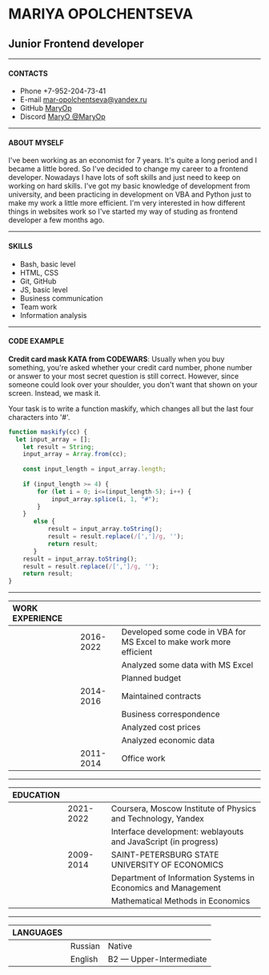 # **MARIYA OPOLCHENTSEVA**
## **Junior Frontend developer**

---

#### CONTACTS 

* Phone     +7-952-204-73-41  
* E-mail    <mar-opolchentseva@yandex.ru> 
* GitHub    [MaryOp](https://github.com/MaryOp)   
* Discord   [MaryO @MaryOp](https://discordapp.com/users/MaryOp#1684) 

--- 

#### ABOUT MYSELF

I've been working as an economist for 7 years. It's quite a long period and I became a little bored. So I've decided to change my career to a frontend developer. Nowadays I have lots of soft skills and just need to keep on working on hard skills. I've got my basic knowledge of development from university, and been practicing in development on VBA and Python just to make my work a little more efficient. I'm very interested in how different things in websites work so I've started my way of studing as frontend developer a few months ago.

---

#### SKILLS

* Bash, basic level
* HTML, CSS
* Git, GitHub
* JS, basic level
* Business communication
* Team work
* Information analysis

---

#### CODE EXAMPLE

__Credit card mask KATA from CODEWARS__:
Usually when you buy something, you're asked whether your credit card number, phone number or answer to your most secret question is still correct. However, since someone could look over your shoulder, you don't want that shown on your screen. Instead, we mask it.

Your task is to write a function maskify, which changes all but the last four characters into '#'.

```javascript
function maskify(cc) {
  let input_array = [];
    let result = String;
    input_array = Array.from(cc);
    
    const input_length = input_array.length;
    
    if (input_length >= 4) {
        for (let i = 0; i<=(input_length-5); i++) {
            input_array.splice(i, 1, "#");   
        }
    }
       else {
           result = input_array.toString();
           result = result.replace(/[',']/g, '');
           return result;
       } 
    result = input_array.toString();
    result = result.replace(/[',']/g, '');
    return result;
}
```
---

| WORK EXPERIENCE |           | |
| :-------------------|:----------|:-------------|
|                     | 2016-2022 | Developed some code in VBA for MS Excel to make work more efficient|
|                     |           | Analyzed some data with MS Excel|
|                     |           | Planned budget|
|                     | 2014-2016 | Maintained contracts|
|                     |           | Business correspondence|
|                     |           | Analyzed cost prices|
|                     |           | Analyzed economic data|
|                     | 2011-2014 | Office work |

--- 

| EDUCATION |            | |
|:--------------|:-----------|:-------------------------------------------------------------------------------------------------|
|               | 2021-2022  | Coursera, Moscow Institute of Physics and Technology, Yandex |
|               |            | Interface development: weblayouts and JavaScript (in progress) |
|               | 2009-2014  | SAINT-PETERSBURG STATE UNIVERSITY OF ECONOMICS |
|               |            | Department of Information Systems in Economics and Management|
|               |            | Mathematical Methods in Economics|

--- 

| LANGUAGES     |              | |
|:--------------|:-------------|:-------------------------|
|               | Russian      |   Native |
|               | English      |   B2 — Upper-Intermediate |
